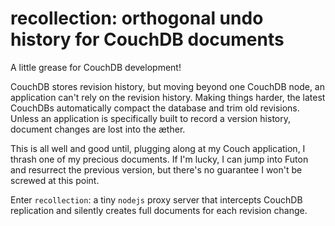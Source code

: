 recollection: orthogonal undo history for CouchDB documents
===

A little grease for CouchDB development!

CouchDB stores revision history, but moving beyond one CouchDB node, an application can't rely on the revision history.  Making things harder, the latest CouchDBs automatically compact the database and trim old revisions.  Unless an application is specifically built to record a version history, document changes are lost into the æther.

This is all well and good until, plugging along at my Couch application, I thrash one of my precious documents.  If I'm lucky, I can jump into Futon and resurrect the previous version, but there's no guarantee I won't be screwed at this point.

Enter `recollection`: a tiny `nodejs` proxy server that intercepts CouchDB replication and silently creates full documents for each revision change.
